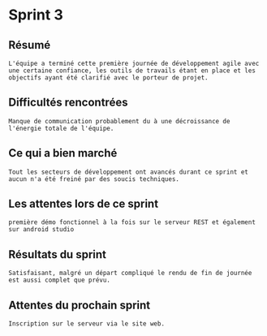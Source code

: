 # Sprint 3

## Résumé

	L'équipe a terminé cette première journée de développement agile avec une certaine confiance, les outils de travails étant en place et les objectifs ayant été clarifié avec le porteur de projet.

## Difficultés rencontrées

	Manque de communication probablement du à une décroissance de l'énergie totale de l'équipe.

## Ce qui a bien marché

	Tout les secteurs de développement ont avancés durant ce sprint et aucun n'a été freiné par des soucis techniques.

## Les attentes lors de ce sprint

	première démo fonctionnel à la fois sur le serveur REST et également sur android studio
	
## Résultats du sprint

	Satisfaisant, malgré un départ compliqué le rendu de fin de journée est aussi complet que prévu.

## Attentes du prochain sprint

	Inscription sur le serveur via le site web.
